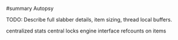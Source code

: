 ﻿#summary Autopsy

TODO: Describe full slabber details, item sizing, thread local buffers.

centralized stats
central locks
engine interface
refcounts on items
